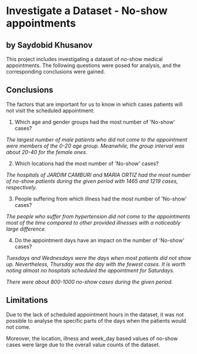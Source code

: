 # Investigate a Dataset - No-show appointments
## by Saydobid Khusanov

This project includes investigating a dataset of no-show medical appointments. The following questions were posed for analysis, and the corresponding conclusions were gained.

## Conclusions

The factors that are important for us to know in which cases patients will not visit the scheduled appointment:

1. Which age and gender groups had the most number of 'No-show' cases?

*The largest number of male patients who did not come to the appointment were members of the 0-20 age group. Meanwhile, the group interval was about 20-40 for the female ones.*

2. Which locations had the most number of 'No-show' cases?

*The hospitals of JARDIM CAMBURI and MARIA ORTIZ had the most number of no-show patients during the given period with 1465 and 1219 cases, respectively.*

3. People suffering from which illness had the most number of 'No-show' cases?

*The people who suffer from hypertension did not come to the appointments most of the time compared to other provided illnesses with a noticeably large difference.*

4. Do the appointment days have an impact on the number of 'No-show' cases?

*Tuesdays and Wednesdays were the days when most patients did not show up. Nevertheless, Thursday was the day with the fewest cases. It is worth noting almost no hospitals scheduled the appointment for Saturdays.*

*There were about 800-1000 no-show cases during the given period.*

## Limitations
Due to the lack of scheduled appointment hours in the dataset, it was not possible to analyse the specific parts of the days when the patients would not come.

Moreover, the location, illness and week_day based values of no-show cases were large due to the overall value counts of the dataset.

